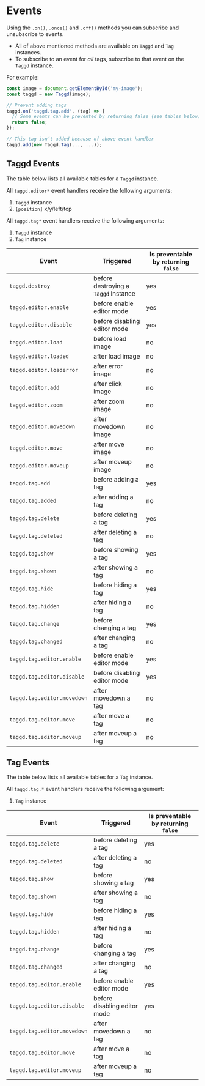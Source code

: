 # Events

Using the `.on()`, `.once()` and `.off()` methods you can subscribe and unsubscribe to events.

- All of above mentioned methods are available on `Taggd` and `Tag` instances.
- To subscribe to an event for _all_ tags, subscribe to that event on the `Taggd` instance.

For example:

```js
const image = document.getElementById('my-image');
const taggd = new Taggd(image);

// Prevent adding tags
taggd.on('taggd.tag.add', (tag) => {
  // Some events can be prevented by returning false (see tables below)
  return false;
});

// This tag isn’t added because of above event handler
taggd.add(new Taggd.Tag(..., ...));
```

## Taggd Events

The table below lists all available tables for a `Taggd` instance.

All `taggd.editor*` event handlers receive the following arguments:

1. `Taggd` instance
2. `[position]` x/y/left/top

All `taggd.tag*` event handlers receive the following arguments:

1. `Taggd` instance
2. `Tag` instance

| Event                       | Triggered                            | Is preventable by returning `false` |
|-----------------------------|--------------------------------------|-------------------------------------|
| `taggd.destroy`             | before destroying a `Taggd` instance | yes                                 |
| `taggd.editor.enable`       | before enable editor mode            | yes                                 |
| `taggd.editor.disable`      | before disabling editor mode         | yes                                 |
| `taggd.editor.load`         | before load image                    | no                                  |
| `taggd.editor.loaded`       | after load image                     | no                                  |
| `taggd.editor.loaderror`    | after error image                    | no                                  |
| `taggd.editor.add`          | after click image                    | no                                  |
| `taggd.editor.zoom`         | after zoom image                     | no                                  |
| `taggd.editor.movedown`     | after movedown image                 | no                                  |
| `taggd.editor.move`         | after move image                     | no                                  |
| `taggd.editor.moveup`       | after moveup image                   | no                                  |
| `taggd.tag.add`             | before adding a tag                  | yes                                 |
| `taggd.tag.added`           | after adding a tag                   | no                                  |
| `taggd.tag.delete`          | before deleting a tag                | yes                                 |
| `taggd.tag.deleted`         | after deleting a tag                 | no                                  |
| `taggd.tag.show`            | before showing a tag                 | yes                                 |
| `taggd.tag.shown`           | after showing a tag                  | no                                  |
| `taggd.tag.hide`            | before hiding a tag                  | yes                                 |
| `taggd.tag.hidden`          | after hiding a tag                   | no                                  |
| `taggd.tag.change`          | before changing a tag                | yes                                 |
| `taggd.tag.changed`         | after changing a tag                 | no                                  |
| `taggd.tag.editor.enable`   | before enable editor mode            | yes                                 |
| `taggd.tag.editor.disable`  | before disabling editor mode         | yes                                 |
| `taggd.tag.editor.movedown` | after movedown a tag                 | no                                  |
| `taggd.tag.editor.move`     | after move a tag                     | no                                  |
| `taggd.tag.editor.moveup`   | after moveup a tag                   | no                                  |

## Tag Events

The table below lists all available tables for a `Tag` instance.

All `taggd.tag.*` event handlers receive the following argument:

1. `Tag` instance

| Event                       | Triggered                            | Is preventable by returning `false` |
|-----------------------------|--------------------------------------|-------------------------------------|
| `taggd.tag.delete`          | before deleting a tag                | yes                                 |
| `taggd.tag.deleted`         | after deleting a tag                 | no                                  |
| `taggd.tag.show`            | before showing a tag                 | yes                                 |
| `taggd.tag.shown`           | after showing a tag                  | no                                  |
| `taggd.tag.hide`            | before hiding a tag                  | yes                                 |
| `taggd.tag.hidden`          | after hiding a tag                   | no                                  |
| `taggd.tag.change`          | before changing a tag                | yes                                 |
| `taggd.tag.changed`         | after changing a tag                 | no                                  |
| `taggd.tag.editor.enable`   | before enable editor mode            | yes                                 |
| `taggd.tag.editor.disable`  | before disabling editor mode         | yes                                 |
| `taggd.tag.editor.movedown` | after movedown a tag                 | no                                  |
| `taggd.tag.editor.move`     | after move a tag                     | no                                  |
| `taggd.tag.editor.moveup`   | after moveup a tag                   | no                                  |

